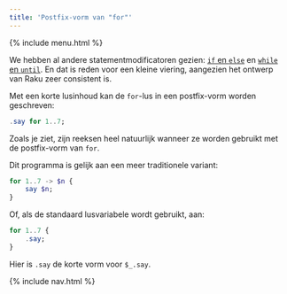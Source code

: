 ```yaml
---
title: 'Postfix-vorm van "for"'
---
```


{% include menu.html %}

We hebben al andere statementmodificatoren gezien: [`if` en `else`](/nl/essentials/conditional-checks/modifiers) en [`while` en `until`](/nl/essentials/loops/modifiers). En dat is reden voor een kleine viering, aangezien het ontwerp van Raku zeer consistent is.

Met een korte lusinhoud kan de `for`-lus in een postfix-vorm worden geschreven:

```raku
.say for 1..7;
```

Zoals je ziet, zijn reeksen heel natuurlijk wanneer ze worden gebruikt met de postfix-vorm van `for`.

Dit programma is gelijk aan een meer traditionele variant:

```raku
for 1..7 -> $n {
    say $n;
}
```

Of, als de standaard lusvariabele wordt gebruikt, aan:

```raku
for 1..7 {
    .say;
}
```

Hier is `.say` de korte vorm voor `$_.say`.


{% include nav.html %}